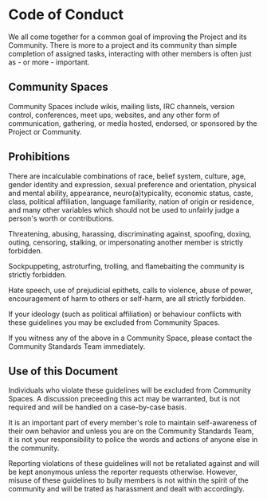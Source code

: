 Code of Conduct
===============

We all come together for a common goal of improving the Project and its Community. There is more to a project and its community than simple completion of assigned tasks, interacting with other members is often just as - or more - important. 

Community Spaces
----------------

Community Spaces include wikis, mailing lists, IRC channels, version control, conferences, meet ups, websites, and any other form of communication, gathering, or media hosted, endorsed, or sponsored by the Project or Community.

Prohibitions
------------

There are incalculable combinations of race, belief system, culture, age, gender identity and expression, sexual preference and orientation, physical and mental ability, appearance, neuro(a)typicality, economic status, caste, class, political affiliation, language familiarity, nation of origin or residence, and many other variables which should not be used to unfairly judge a person's worth or contributions.

Threatening, abusing, harassing, discriminating against, spoofing, doxing, outing, censoring, stalking, or impersonating another member is strictly forbidden.

Sockpuppeting, astroturfing, trolling, and flamebaiting the community is strictly forbidden.

Hate speech, use of prejudicial epithets, calls to violence, abuse of power, encouragement of harm to others or self-harm, are all strictly forbidden. 

If your ideology (such as political affiliation) or behaviour conflicts with these guidelines you may be excluded from Community Spaces.

If you witness any of the above in a Community Space, please contact the Community Standards Team immediately.

Use of this Document
--------------------

Individuals who violate these guidelines will be excluded from Community Spaces. A discussion preceeding this act may be warranted, but is not required and will be handled on a case-by-case basis.

It is an important part of every member's role to maintain self-awareness of their own behavior and unless you are on the Community Standards Team, it is not your responsibility to police the words and actions of anyone else in the community. 

Reporting violations of these guidelines will not be retaliated against and will be kept anonymous unless the reporter requests otherwise. However, misuse of these guidelines to bully members is not within the spirit of the community and will be trated as harassment and dealt with accordingly.

